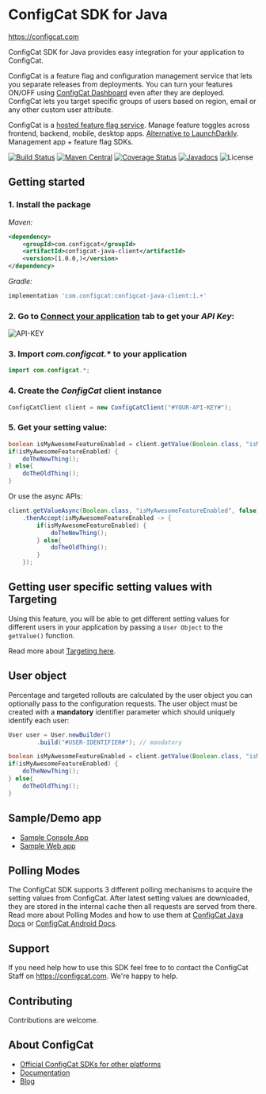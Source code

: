 # ConfigCat SDK for Java
https://configcat.com

ConfigCat SDK for Java provides easy integration for your application to ConfigCat.

ConfigCat is a feature flag and configuration management service that lets you separate releases from deployments. You can turn your features ON/OFF using <a href="http://app.configcat.com" target="_blank">ConfigCat Dashboard</a> even after they are deployed. ConfigCat lets you target specific groups of users based on region, email or any other custom user attribute.

ConfigCat is a <a href="https://configcat.com" target="_blank">hosted feature flag service</a>. Manage feature toggles across frontend, backend, mobile, desktop apps. <a href="https://configcat.com" target="_blank">Alternative to LaunchDarkly</a>. Management app + feature flag SDKs.

[![Build Status](https://travis-ci.com/configcat/java-sdk.svg?branch=master)](https://travis-ci.com/configcat/java-sdk)
[![Maven Central](https://maven-badges.herokuapp.com/maven-central/com.configcat/configcat-java-client/badge.svg)](https://maven-badges.herokuapp.com/maven-central/com.configcat/configcat-java-client)
[![Coverage Status](https://img.shields.io/codecov/c/github/ConfigCat/java-sdk.svg)](https://codecov.io/gh/ConfigCat/java-sdk)
[![Javadocs](http://javadoc.io/badge/com.configcat/configcat-java-client.svg)](http://javadoc.io/doc/com.configcat/configcat-java-client)
![License](https://img.shields.io/github/license/configcat/java-sdk.svg)

## Getting started

### 1. Install the package
*Maven:*
```xml
<dependency>
    <groupId>com.configcat</groupId>
    <artifactId>configcat-java-client</artifactId>
    <version>[1.0.0,)</version>
</dependency>
```
*Gradle:*
```groovy
implementation 'com.configcat:configcat-java-client:1.+'
```

### 2. Go to <a href="https://app.configcat.com/connect" target="_blank">Connect your application</a> tab to get your *API Key*:
![API-KEY](https://raw.githubusercontent.com/ConfigCat/java-sdk/master/media/readme01.png  "API-KEY")

### 3. Import *com.configcat.** to your application
```java
import com.configcat.*;
```

### 4. Create the *ConfigCat* client instance
```java
ConfigCatClient client = new ConfigCatClient("#YOUR-API-KEY#");
```

### 5. Get your setting value:
```java
boolean isMyAwesomeFeatureEnabled = client.getValue(Boolean.class, "isMyAwesomeFeatureEnabled", false);
if(isMyAwesomeFeatureEnabled) {
    doTheNewThing();
} else{
    doTheOldThing();
}
```
Or use the async APIs:
```java
client.getValueAsync(Boolean.class, "isMyAwesomeFeatureEnabled", false)
    .thenAccept(isMyAwesomeFeatureEnabled -> {
        if(isMyAwesomeFeatureEnabled) {
            doTheNewThing();
        } else{
            doTheOldThing();
        }
    });
```

## Getting user specific setting values with Targeting
Using this feature, you will be able to get different setting values for different users in your application by passing a `User Object` to the `getValue()` function.

Read more about [Targeting here](https://configcat.com/docs/advanced/targeting/).


## User object
Percentage and targeted rollouts are calculated by the user object you can optionally pass to the configuration requests.
The user object must be created with a **mandatory** identifier parameter which should uniquely identify each user:
```java
User user = User.newBuilder()
        .build("#USER-IDENTIFIER#"); // mandatory

boolean isMyAwesomeFeatureEnabled = client.getValue(Boolean.class, "isMyAwesomeFeatureEnabled", user, false);
if(isMyAwesomeFeatureEnabled) {
    doTheNewThing();
} else{
    doTheOldThing();
}
```

## Sample/Demo app
* [Sample Console App](https://github.com/ConfigCat/java-sdk/tree/master/samples/console)
* [Sample Web app](https://github.com/ConfigCat/java-sdk/tree/master/samples/web)

## Polling Modes
The ConfigCat SDK supports 3 different polling mechanisms to acquire the setting values from ConfigCat. After latest setting values are downloaded, they are stored in the internal cache then all requests are served from there. Read more about Polling Modes and how to use them at [ConfigCat Java Docs](https://configcat.com/docs/sdk-reference/java/) or [ConfigCat Android Docs](https://configcat.com/docs/sdk-reference/android/).

## Support
If you need help how to use this SDK feel free to to contact the ConfigCat Staff on https://configcat.com. We're happy to help.

## Contributing
Contributions are welcome.

## About ConfigCat
- [Official ConfigCat SDKs for other platforms](https://github.com/configcat)
- [Documentation](https://configcat.com/docs)
- [Blog](https://configcat.com/blog)
